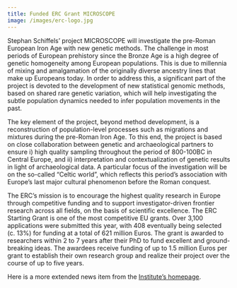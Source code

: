 ```yaml
---
title: Funded ERC Grant MICROSCOPE
image: /images/erc-logo.jpg
---
```


Stephan Schiffels’ project MICROSCOPE will investigate the pre-Roman European Iron Age with new genetic methods. The challenge in most periods of European prehistory since the Bronze Age is a high degree of genetic homogeneity among European populations. This is due to millennia of mixing and amalgamation of the originally diverse ancestry lines that make up Europeans today. In order to address this, a significant part of the project is devoted to the development of new statistical genomic methods, based on shared rare genetic variation, which will help investigating the subtle population dynamics needed to infer population movements in the past.

The key element of the project, beyond method development, is a reconstruction of population-level processes such as migrations and mixtures during the pre-Roman Iron Age. To this end, the project is based on close collaboration between genetic and archaeological partners to ensure i) high quality sampling throughout the period of 800-100BC in Central Europe, and ii) interpretation and contextualization of genetic results in light of archaeological data. A particular focus of the investigation will be on the so-called “Celtic world”, which reflects this period’s association with Europe’s last major cultural phenomenon before the Roman conquest.

The ERC’s mission is to encourage the highest quality research in Europe through competitive funding and to support investigator-driven frontier research across all fields, on the basis of scientific excellence. The ERC Starting Grant is one of the most competitive EU grants. Over 3,100 applications were submitted this year, with 408 eventually being selected (c. 13%) for funding at a total of 621 million Euros. The grant is awarded to researchers within 2 to 7 years after their PhD to fund excellent and ground-breaking ideas. The awardees receive funding of up to 1.5 million Euros per grant to establish their own research group and realize their project over the course of up to five years.

Here is a more extended news item from the [Institute’s homepage](https://www.shh.mpg.de/1448065/erc-starting-grants-for-mpi-shh-researchers).